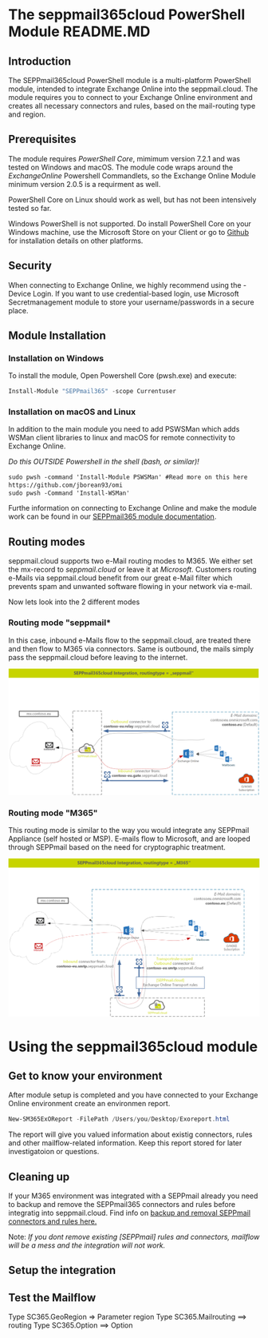 # The seppmail365cloud PowerShell Module README.MD

## Introduction

The SEPPmail365cloud PowerShell module is a multi-platform PowerShell module, intended to integrate Exchange Online into the seppmail.cloud.
The module requires you to connect to your Exchange Online environment and creates all necessary connectors and rules, based on the mail-routing type and region.

## Prerequisites

The module requires *PowerShell Core*, mimimum version 7.2.1 and was tested on Windows and macOS. The module code wraps around the *ExchangeOnline* Powershell Commandlets, so the Exchange Online Module minimum version 2.0.5 is a requirment as well.

PowerShell Core on Linux should work as well, but has not been intensively tested so far.

Windows PowerShell is not supported. Do install PowerShell Core on your Windows machine, use the Microsoft Store on your Client or go to [Github](https://github.com/powershell/powershell) for installation details on other platforms.

## Security

When connecting to Exchange Online, we highly recommend using the -Device Login. If you want to use credential-based login, use Microsoft Secretmanagement module to store your username/passwords in a secure place.

## Module Installation

### Installation on Windows

To install the module, Open Powershell Core (pwsh.exe) and execute:

```powershell
Install-Module "SEPPmail365" -scope Currentuser
```

### Installation on macOS and Linux

In addition to the main module you need to add PSWSMan which adds WSMan client libraries to linux and macOS for remote connectivity to Exchange Online.

*Do this OUTSIDE Powershell in the shell (bash, or similar)!*

```shell
sudo pwsh -command 'Install-Module PSWSMan' #Read more on this here https://github.com/jborean93/omi
sudo pwsh -Command 'Install-WSMan'
```

Furthe information on connecting to Exchange Online and make the module work can be found in our [SEPPmail365 module documentation](https://github.com/seppmail/SEPPmail365#module-installation).

## Routing modes

seppmail.cloud supports two e-Mail routing modes to M365. We either set the mx-record to *seppmail.cloud* or leave it at *Microsoft*. Customers routing e-Mails via seppmail.cloud benefit from our great e-Mail filter which prevents spam and unwanted software flowing in your network via e-mail.

Now lets look into the 2 different modes

### Routing mode "seppmail*

In this case, inbound e-Mails flow to the seppmail.cloud, are treated there and then flow to M365 via connectors. Same is outbound, the mails simply pass the seppmail.cloud before leaving to the internet.

![seppmail](./Visuals/seppmail365cloud-visuals-seppmail.png)

### Routing mode "M365"

This routing mode is similar to the way you would integrate any SEPPmail Appliance (self hosted or MSP). E-mails flow to Microsoft, and are looped through SEPPmail based on the need for cryptographic treatment.

![M365](./Visuals/seppmail365cloud-visuals-M365.png)


# Using the seppmail365cloud module

## Get to know your environment

After module setup is completed and you have connected to your Exchange Online environment create an environmen report.

```powershell
New-SM365ExOReport -FilePath /Users/you/Desktop/Exoreport.html
```

The report will give you valued information about existig connectors, rules and other mailflow-related information. Keep this report stored for later investigatoion or questions.

## Cleaning up

If your M365 environment was integrated with a SEPPmail already you need to backup and remove the SEPPmail365 connectors and rules before integratig into seppmail.cloud. Find info on [backup and removal SEPPmail connectors and rules here.](https://github.com/seppmail/SEPPmail365#cleanup-environment)

Note: *If you dont remove existing \[SEPPmail\] rules and connectors, mailflow will be a mess and the integration will not work.*

## Setup the integration


## Test the Mailflow

Type SC365.GeoRegion => Parameter region
Type SC365.Mailrouting ==> routing
Type SC365.Option ==> Option

